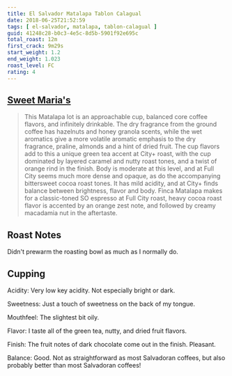 ```yaml
---
title: El Salvador Matalapa Tablon Calagual
date: 2018-06-25T21:52:59
tags: [ el-salvador, matalapa, tablon-calagual ]
guid: 41248c28-b0c3-4e5c-8d5b-5901f92e695c
total_roast: 12m
first_crack: 9m29s
start_weight: 1.2
end_weight: 1.023
roast_level: FC
rating: 4
---
```


## [Sweet Maria's][sm]

[sm]: https://web.archive.org/web/20180609190350/https://www.sweetmarias.com/el-salvador-matalapa-tablon-calagual.html

 > This Matalapa lot is an approachable cup, balanced core coffee flavors, and
 > infinitely drinkable. The dry fragrance from the ground coffee has hazelnuts
 > and honey granola scents, while the wet aromatics give a more volatile
 > aromatic emphasis to the dry fragrance, praline, almonds and a hint of dried
 > fruit. The cup flavors add to this a unique green tea accent at City+ roast,
 > with the cup dominated by layered caramel and nutty roast tones, and a twist
 > of orange rind in the finish. Body is moderate at this level, and at Full
 > City seems much more dense and opaque, as do the accompanying bittersweet
 > cocoa roast tones. It has mild acidity, and at City+ finds balance between
 > brightness, flavor and body. Finca Matalapa makes for a classic-toned SO
 > espresso at Full City roast, heavy cocoa roast flavor is accented by an
 > orange zest note, and followed by creamy macadamia nut in the aftertaste.

## Roast Notes

Didn't prewarm the roasting bowl as much as I normally do.

## Cupping

Acidity: Very low key acidity.  Not especially bright or dark.

Sweetness: Just a touch of sweetness on the back of my tongue.

Mouthfeel: The slightest bit oily.

Flavor: I taste all of the green tea, nutty, and dried fruit flavors.

Finish: The fruit notes of dark chocolate come out in the finish.  Pleasant.

Balance: Good.  Not as straightforward as most Salvadoran coffees, but also
probably better than most Salvadoran coffees!

